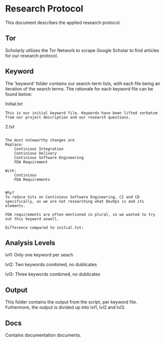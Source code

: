 # Research Protocol

This document describes the applied research protocol.

## Tor

Scholarly utilizes the Tor Network to scrape Google Scholar to find articles for our research protocol. 

## Keyword

The 'keyword' folder contains our search-term lists, with each file being an iteration of the search terms. The rationale for each keyword file can be found below:

Initial.txt
```
This is our initial keyword file. Keywords have been lifted verbatum from our project description and our research questions.
```

2.txt
```

The most noteworthy changes are 
Replace:
    Continious Integration
    Continious Delivery
    Continious Software Engineering
    FDA Requirement

With: 
    Continious
    FDA Requirements


Why?
To reduce hits on Continious Software Engineering, CI and CD specifically, as we are not researching what DevOps is and its elements. 

FDA requirements are often mentioned in plural, so we wanted to try out this keyword aswell.

Difference compared to initial.txt:

```


## Analysis Levels 

lvl1: Only one keyword per seach

lvl2: Two keywords combined, no dublicates

lvl3: Three keywords combined, no dublicates

## Output

This folder contains the output from the script, per keyword file. 
Futhermore, the output is divided up into lvl1, lvl2 and lvl3.

## Docs

Contains documentation documents.


